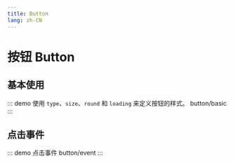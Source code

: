 ```yaml
---
title: Button
lang: zh-CN
---
```


# 按钮 Button

## 基本使用

::: demo 使用 `type`、`size`、`round` 和 `loading` 来定义按钮的样式。
button/basic
:::

## 点击事件

::: demo 点击事件
button/event
:::
